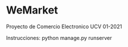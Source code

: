 # WeMarket
Proyecto de Comercio Electronico UCV 01-2021

Instrucciones:
  python manage.py runserver
